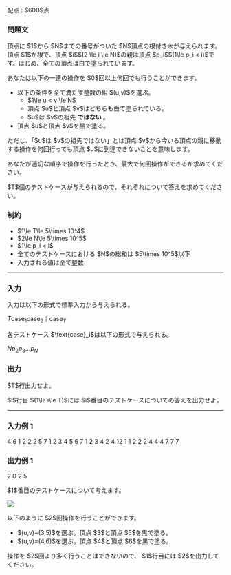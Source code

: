 
<div>

<span>

<span>

<p>
配点 : $600$点
</p>

<div>

<section>

### **問題文**

<p>
頂点に $1$から $N$までの番号がついた $N$頂点の根付き木が与えられます。頂点 $1$が根で、頂点 $i$$(2 \le i \le N)$の親は頂点 $p_i$$(1\le p_i < i)$です。はじめ、全ての頂点は白で塗られています。
</p>

<p>
あなたは以下の一連の操作を $0$回以上何回でも行うことができます。
</p>

<ul>

<li>
以下の条件を全て満たす整数の組 $(u,v)$を選ぶ。
<ul>

<li>
$1\le u < v \le N$
</li>

<li>
頂点 $u$と頂点 $v$はどちらも白で塗られている。
</li>

<li>
$u$は $v$の祖先 
<strong>
ではない
</strong>
。
</li>

</ul>

</li>

<li>
頂点 $u$と頂点 $v$を黒で塗る。
</li>

</ul>

<p>
ただし、「$u$は $v$の祖先ではない」とは頂点 $v$から今いる頂点の親に移動する操作を何回行っても頂点 $u$に到達できないことを意味します。
</p>

<p>
あなたが適切な順序で操作を行ったとき、最大で何回操作ができるか求めてください。
</p>

<p>
$T$個のテストケースが与えられるので、それぞれについて答えを求めてください。
</p>

</section>

</div>

<div>

<section>

### **制約**

<ul>

<li>
$1\le T\le 5\times 10^4$
</li>

<li>
$2\le N\le 5\times 10^5$
</li>

<li>
$1\le p_i < i$
</li>

<li>
全てのテストケースにおける $N$の総和は $5\times 10^5$以下
</li>

<li>
入力される値は全て整数
</li>

</ul>

</section>

</div>

---

<div>

<div>

<section>

### **入力**

<p>
入力は以下の形式で標準入力から与えられる。
</p>

<div>

$T$$\text{case}_1$$\text{case}_2$$\vdots$$\text{case}_T$
</div>

<p>
各テストケース $\text{case}_i$は以下の形式で与えられる。
</p>

<div>

$N$$p_2$$p_3$$\ldots$$p_N$
</div>

</section>

</div>

<div>

<section>

### **出力**

<p>
$T$行出力せよ。
</p>

<p>
$i$行目 $(1\le i\le T)$には $i$番目のテストケースについての答えを出力せよ。
</p>

</section>

</div>

</div>

---

<div>

<section>

### **入力例 1**

<div>

4
6
1 2 2 2 5
7
1 2 3 4 5 6
7
1 2 3 4 2 4
12
1 1 2 2 2 4 4 4 7 7 7

</div>

</section>

</div>

<div>

<section>

### **出力例 1**

<div>

2
0
2
5

</div>

<p>
$1$番目のテストケースについて考えます。
</p>

<p>

<img src="https://img.atcoder.jp/arc205/6734339acfecc9c4c7ae80a268dda726.png">

</img>

</p>

<p>
以下のように $2$回操作を行うことができます。
</p>

<ul>

<li>
$(u,v)=(3,5)$を選ぶ。頂点 $3$と頂点 $5$を黒で塗る。
</li>

<li>
$(u,v)=(4,6)$を選ぶ。頂点 $4$と頂点 $6$を黒で塗る。
</li>

</ul>

<p>
操作を $2$回より多く行うことはできないので、 $1$行目には $2$を出力してください。
</p>

</section>

</div>

</span>

</span>

</div>
